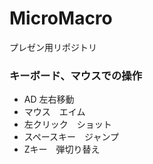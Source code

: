# MicroMacro
プレゼン用リポジトリ

### キーボード、マウスでの操作
- AD 左右移動
- マウス　エイム
- 左クリック　ショット
- スペースキー　ジャンプ
- Zキー　弾切り替え
